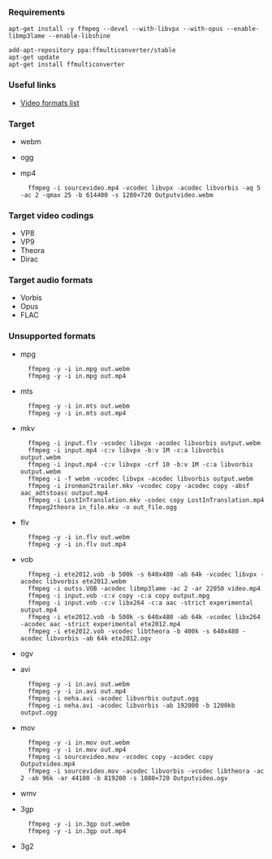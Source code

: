 ### Requirements

    apt-get install -y ffmpeg --devel --with-libvpx --with-opus --enable-libmp3lame --enable-libshine

    add-apt-repository ppa:ffmulticonverter/stable
    apt-get update
    apt-get install ffmulticonverter

### Useful links

* [Video formats list](https://en.wikipedia.org/wiki/Video_file_format)

### Target

* webm
* ogg
* mp4

        ffmpeg -i sourcevideo.mp4 -vcodec libvpx -acodec libvorbis -aq 5 -ac 2 -qmax 25 -b 614400 -s 1280×720 Outputvideo.webm

### Target video codings

* VP8
* VP9
* Theora
* Dirac

### Target audio formats

* Vorbis
* Opus
* FLAC

### Unsupported formats

* mpg

        ffmpeg -y -i in.mpg out.webm
        ffmpeg -y -i in.mpg out.mp4

* mts

        ffmpeg -y -i in.mts out.webm
        ffmpeg -y -i in.mts out.mp4

* mkv

        ffmpeg -i input.flv -vcodec libvpx -acodec libvorbis output.webm
        ffmpeg -i input.mp4 -c:v libvpx -b:v 1M -c:a libvorbis output.webm
        ffmpeg -i input.mp4 -c:v libvpx -crf 10 -b:v 1M -c:a libvorbis output.webm
        ffmpeg -i -f webm -vcodec libvpx -acodec libvorbis output.webm
        ffmpeg -i ironman2trailer.mkv -vcodec copy -acodec copy -absf aac_adtstoasc output.mp4
        ffmpeg -i LostInTranslation.mkv -codec copy LostInTranslation.mp4
        ffmpeg2theora in_file.mkv -o out_file.ogg

* flv

        ffmpeg -y -i in.flv out.webm
        ffmpeg -y -i in.flv out.mp4

* vob

        ffmpeg -i ete2012.vob -b 500k -s 640x480 -ab 64k -vcodec libvpx -acodec libvorbis ete2012.webm
        ffmpeg -i outss.VOB -acodec libmp3lame -ac 2 -ar 22050 video.mp4
        ffmpeg -i input.vob -c:v copy -c:a copy output.mpg
        ffmpeg -i input.vob -c:v libx264 -c:a aac -strict experimental output.mp4
        ffmpeg -i ete2012.vob -b 500k -s 640x480 -ab 64k -vcodec libx264 -acodec aac -strict experimental ete2012.mp4
        ffmpeg -i ete2012.vob -vcodec libtheora -b 400k -s 640x480 -acodec libvorbis -ab 64k ete2012.ogv

* ogv
* avi

        ffmpeg -y -i in.avi out.webm
        ffmpeg -y -i in.avi out.mp4
        ffmpeg -i neha.avi -acodec libvorbis output.ogg
        ffmpeg -i neha.avi -acodec libvorbis -ab 192000 -b 1200kb output.ogg

* mov

        ffmpeg -y -i in.mov out.webm
        ffmpeg -y -i in.mov out.mp4
        ffmpeg -i sourcevideo.mov -vcodec copy -acodec copy Outputvideo.mp4
        ffmpeg -i sourcevideo.mov -acodec libvorbis -vcodec libtheora -ac 2 -ab 96k -ar 44100 -b 819200 -s 1080×720 Outputvideo.ogv
    

* wmv
* 3gp

        ffmpeg -y -i in.3gp out.webm
        ffmpeg -y -i in.3gp out.mp4
    

* 3g2


